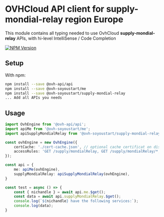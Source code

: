 # OVHCloud API client for **supply-mondial-relay** region Europe

This module contains all typing needed to use OvhCloud **supply-mondial-relay** APIs, with hi-level IntelliSense / Code Completion

[![NPM Version](https://img.shields.io/npm/v/@ovh-soyoustart/supply-mondial-relay.svg?style=flat)](https://www.npmjs.org/package/@ovh-soyoustart/supply-mondial-relay)

## Setup

With npm:

```bash
npm install --save @ovh-api/api
npm install --save @ovh-soyoustart/me
npm install --save @ovh-soyoustart/supply-mondial-relay
... Add all APIs you needs
```

## Usage

```typescript
import OvhEngine from '@ovh-api/api';
import apiMe from '@ovh-soyoustart/me';
import apiSupplyMondialRelay from '@ovh-soyoustart/supply-mondial-relay';

const ovhEngine = new OvhEngine({ 
    certCache: './cert-cache.json', // optional cache certificat on disk.
    accessRules: 'GET /supply/mondialRelay, GET /supply/mondialRelay/*, GET /me', // optional limit the requested privileges.
});

const api = {
    me: apiMe(ovhEngine),
    supplyMondialRelay: apiSupplyMondialRelay(ovhEngine),
}

const test = async () => {
    const { nichandle } = await api.me.$get();
    const data = await api.supplyMondialRelay.$get();
    console.log(`${nichandle} have the following services:`);
    console.log(data);
}
```
